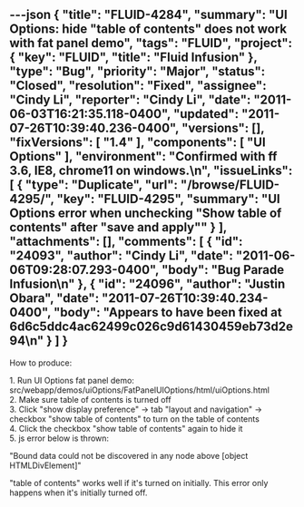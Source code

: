 ---json
{
  "title": "FLUID-4284",
  "summary": "UI Options: hide \"table of contents\" does not work with fat panel demo",
  "tags": "FLUID",
  "project": {
    "key": "FLUID",
    "title": "Fluid Infusion"
  },
  "type": "Bug",
  "priority": "Major",
  "status": "Closed",
  "resolution": "Fixed",
  "assignee": "Cindy Li",
  "reporter": "Cindy Li",
  "date": "2011-06-03T16:21:35.118-0400",
  "updated": "2011-07-26T10:39:40.236-0400",
  "versions": [],
  "fixVersions": [
    "1.4"
  ],
  "components": [
    "UI Options"
  ],
  "environment": "Confirmed with ff 3.6, IE8, chrome11 on windows.\n",
  "issueLinks": [
    {
      "type": "Duplicate",
      "url": "/browse/FLUID-4295/",
      "key": "FLUID-4295",
      "summary": "UI Options error when unchecking \"Show table of contents\" after \"save and apply\""
    }
  ],
  "attachments": [],
  "comments": [
    {
      "id": "24093",
      "author": "Cindy Li",
      "date": "2011-06-06T09:28:07.293-0400",
      "body": "Bug Parade Infusion\n"
    },
    {
      "id": "24096",
      "author": "Justin Obara",
      "date": "2011-07-26T10:39:40.234-0400",
      "body": "Appears to have been fixed at 6d6c5ddc4ac62499c026c9d61430459eb73d2e94\n"
    }
  ]
}
---
How to produce:

1\. Run UI Options fat panel demo: src/webapp/demos/uiOptions/FatPanelUIOptions/html/uiOptions.html\
2\. Make sure table of contents is turned off\
3\. Click "show display preference" -> tab "layout and navigation" -> checkbox "show table of contents" to turn on the table of contents\
4\. Click the checkbox "show table of contents" again to hide it\
5\. js error below is thrown:

"Bound data could not be discovered in any node above \[object HTMLDivElement]"

"table of contents" works well if it's turned on initially. This error only happens when it's initially turned off.

        